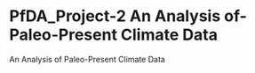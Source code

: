 # PfDA_Project-2 An Analysis of-Paleo-Present Climate Data
An Analysis of Paleo-Present Climate Data